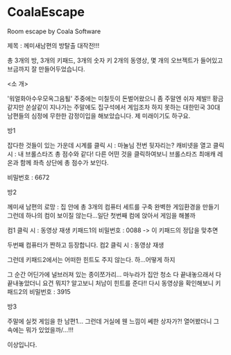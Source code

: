 # CoalaEscape
Room escape by Coala Software


제목 : 께미새남편의 방탈출 대작전!!! 


총 3개의 방, 3개의 키패드, 3개의 숫자 키
2개의 동영상, 몇 개의 오브젝트가 들어있고
브금까지 잘 만들어두었습니다. 


<소 개>

'워얼화아수우모옥그음퇼' 
주중에는 미칠듯이 돈벌어왔으니 좀 주말엔 쉬자 제발!!
황금같지만 쏜살같이 지나가는 주말에도 
집구석에서 게임조차 하지 못하는 대한민국 30대 남편들의 심정에 
무한한 감정이입을 해보았습니다. 제 미래이기도 하구요.

방1

잡다한 것들이 있는 가운데
시계를 클릭 시 : 마눌님 전번 뒷자리는? 
캐비넷을 열고 클릭 시 : 내 브롤스타즈 총 점수와 같다! 
다른 어떤 것을 클릭하여보니 
브롤스타즈 최애캐 레온과 함께 좌측 상단에 총 점수가 보인다.


비밀번호 : 6672 

방2

께미새 남편의 로망 : 집 안에 총 3개의 컴퓨터 세트를 구축 완벽한 게임환경을 만들기 
그런데 하나의 컴이 보이질 않는다...일단 첫번째 컴에 앉아서 게임을 해볼까

컴1 클릭 시 : 동영상 재생 
키패드1의 비밀번호 : 0088 -> 이 키패드의 정답을 맞추면

두번째 컴퓨터가 짠하고 등장합니다. 
컴2 클릭 시 : 동영상 재생 

그런데 키패드2에서는 어떠한 힌트도 주지 않는다. 하...어떻게 하지 

그 순간 어딘가에 널브러져 있는 종이쪼가리... 마누라가 집안 청소 다 끝내놓으래서 
다 끝내놓았더니 요건 뭐지?
알고보니 처남이 힌트를 준다!! 
다시 동영상을 확인해보니 
키패드2의 비밀번호 : 3915 


방3

주말에 실컷 게임을 한 남편1... 그런데 거실에 웬 느낌이 쎄한 상자가?!
열어봤더니 그 속에는 뭐가 있었을까/...!!! 



이상입니다. 
